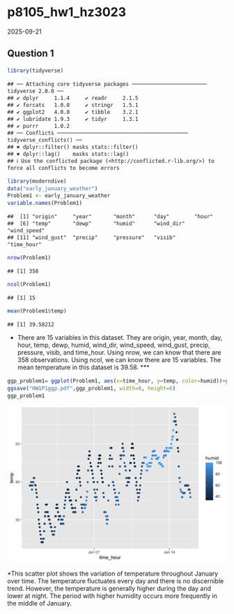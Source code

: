 p8105_hw1_hz3023
================
2025-09-21

## Question 1

``` r
library(tidyverse)
```

    ## ── Attaching core tidyverse packages ──────────────────────── tidyverse 2.0.0 ──
    ## ✔ dplyr     1.1.4     ✔ readr     2.1.5
    ## ✔ forcats   1.0.0     ✔ stringr   1.5.1
    ## ✔ ggplot2   4.0.0     ✔ tibble    3.2.1
    ## ✔ lubridate 1.9.3     ✔ tidyr     1.3.1
    ## ✔ purrr     1.0.2     
    ## ── Conflicts ────────────────────────────────────────── tidyverse_conflicts() ──
    ## ✖ dplyr::filter() masks stats::filter()
    ## ✖ dplyr::lag()    masks stats::lag()
    ## ℹ Use the conflicted package (<http://conflicted.r-lib.org/>) to force all conflicts to become errors

``` r
library(moderndive)
data("early_january_weather")
Problem1 <- early_january_weather
variable.names(Problem1)
```

    ##  [1] "origin"     "year"       "month"      "day"        "hour"      
    ##  [6] "temp"       "dewp"       "humid"      "wind_dir"   "wind_speed"
    ## [11] "wind_gust"  "precip"     "pressure"   "visib"      "time_hour"

``` r
nrow(Problem1)
```

    ## [1] 358

``` r
ncol(Problem1)
```

    ## [1] 15

``` r
mean(Problem1$temp)
```

    ## [1] 39.58212

- There are 15 variables in this dataset. They are origin, year, month,
  day, hour, temp, dewp, humid, wind_dir, wind_speed, wind_gust, precip,
  pressure, visib, and time_hour. Using nrow, we can know that there are
  358 observations. Using ncol, we can know there are 15 variables. The
  mean temperature in this dataset is 39.58. \*\*\*

``` r
ggp_problem1= ggplot(Problem1, aes(x=time_hour, y=temp, color=humid))+geom_point()
ggsave("HW1P1ggp.pdf",ggp_problem1, width=8, height=6)
ggp_problem1
```

![](p8105_hw1_hz3023_files/figure-gfm/unnamed-chunk-1-1.png)<!-- -->

\*This scatter plot shows the variation of temperature throughout
January over time. The temperature fluctuates every day and there is no
discernible trend. However, the temperature is generally higher during
the day and lower at night. The period with higher humidity occurs more
frequently in the middle of January.
